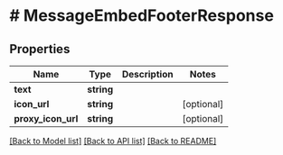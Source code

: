 # # MessageEmbedFooterResponse

## Properties

Name | Type | Description | Notes
------------ | ------------- | ------------- | -------------
**text** | **string** |  |
**icon_url** | **string** |  | [optional]
**proxy_icon_url** | **string** |  | [optional]

[[Back to Model list]](../../README.md#models) [[Back to API list]](../../README.md#endpoints) [[Back to README]](../../README.md)
